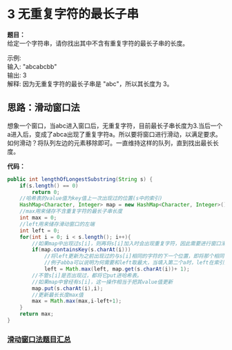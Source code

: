 # 3 无重复字符的最长子串
**题目：**   
给定一个字符串，请你找出其中不含有重复字符的最长子串的长度。  

示例:  
输入: "abcabcbb"  
输出: 3   
解释: 因为无重复字符的最长子串是 "abc"，所以其长度为 3。

## 思路：滑动窗口法 
想象一个窗口，当abc进入窗口后，无重复字符，目前最长子串长度为3.当后一个a进入后，变成了abca出现了重复字符a。所以要将窗口进行滑动，以满足要求。如何滑动？将队列左边的元素移除即可。一直维持这样的队列，直到找出最长长度。

**代码：**
```java
public int lengthOfLongestSubstring(String s) {
    if(s.length() == 0)
        return 0;
    //哈希表的value值为key值上一次出现过的位置(s中的索引)
    HashMap<Character, Integer> map = new HashMap<Character, Integer>();
    //max用来储存不含重复字符的最长子串长度
    int max = 0;
    //left用来储存滑动窗口的左端
    int left = 0;
    for(int i = 0; i < s.length(); i++){
        //如果map中出现过s[i]，则再将s[i]加入时会出现重复字符，因此需要进行窗口滑动，即更新left
        if(map.containsKey(s.charAt(i)))
            //将left更新为之前出现过的与s[i]相同的字符的下一个位置，即将那个相同字符滑出窗口
            //例子abba可以说明为何需要和left取最大，当填入第二个a时，left在索引为2处，但第1个a的下一个位置为索引为1处。
            left = Math.max(left, map.get(s.charAt(i))+ 1);
        //不管s[i]是否出现过，都将它put进哈希表。
        //如果map中曾经有s[i]，这一操作相当于把其value值更新
        map.put(s.charAt(i),i);
        //更新最长长度max值
        max = Math.max(max,i-left+1);
    }
    return max;
}
```

### [滑动窗口法题目汇总](https://leetcode-cn.com/problems/longest-substring-without-repeating-characters/solution/hua-dong-chuang-kou-by-powcai/)
